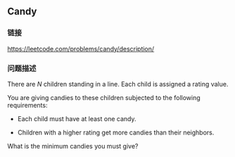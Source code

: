 ## Candy  
### 链接  
https://leetcode.com/problems/candy/description/  
### 问题描述

There are *N* children standing in a line. Each child is assigned a rating value. 



You are giving candies to these children subjected to the following requirements:


- Each child must have at least one candy.
- Children with a higher rating get more candies than their neighbors.


What is the minimum candies you must give?

